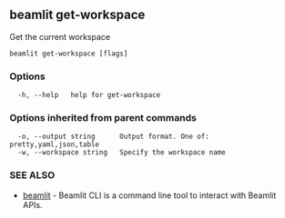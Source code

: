 ## beamlit get-workspace

Get the current workspace

```
beamlit get-workspace [flags]
```

### Options

```
  -h, --help   help for get-workspace
```

### Options inherited from parent commands

```
  -o, --output string      Output format. One of: pretty,yaml,json,table
  -w, --workspace string   Specify the workspace name
```

### SEE ALSO

* [beamlit](beamlit.md)	 - Beamlit CLI is a command line tool to interact with Beamlit APIs.


